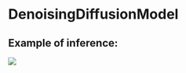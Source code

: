 # DenoisingDiffusionModel

## Example of inference:
![](https://github.com/Valeron01/DenoisingDiffusionModel/blob/main/result.gif)
